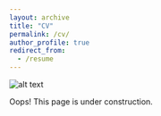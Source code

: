```yaml
---
layout: archive
title: "CV"
permalink: /cv/
author_profile: true
redirect_from:
  - /resume
---
```


![alt text][construction]

Oops! This page is under construction.



[construction]: http://rs364.pbsrc.com/albums/oo83/fruitsnax/pikachu/pikachu_under_construction.gif~c200
